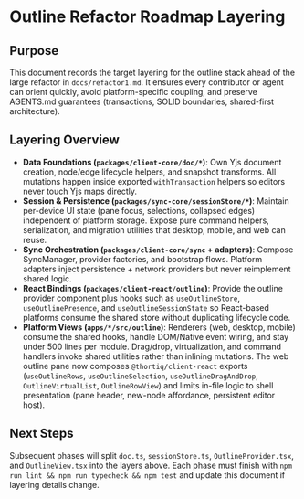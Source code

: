 # Outline Refactor Roadmap Layering

## Purpose
This document records the target layering for the outline stack ahead of the large refactor in `docs/refactor1.md`. It ensures every contributor or agent can orient quickly, avoid platform-specific coupling, and preserve AGENTS.md guarantees (transactions, SOLID boundaries, shared-first architecture).

## Layering Overview
- **Data Foundations (`packages/client-core/doc/*`)**: Own Yjs document creation, node/edge lifecycle helpers, and snapshot transforms. All mutations happen inside exported `withTransaction` helpers so editors never touch Yjs maps directly.
- **Session & Persistence (`packages/sync-core/sessionStore/*`)**: Maintain per-device UI state (pane focus, selections, collapsed edges) independent of platform storage. Expose pure command helpers, serialization, and migration utilities that desktop, mobile, and web can reuse.
- **Sync Orchestration (`packages/client-core/sync` + adapters)**: Compose SyncManager, provider factories, and bootstrap flows. Platform adapters inject persistence + network providers but never reimplement shared logic.
- **React Bindings (`packages/client-react/outline`)**: Provide the outline provider component plus hooks such as `useOutlineStore`, `useOutlinePresence`, and `useOutlineSessionState` so React-based platforms consume the shared store without duplicating lifecycle code.
- **Platform Views (`apps/*/src/outline`)**: Renderers (web, desktop, mobile) consume the shared hooks, handle DOM/Native event wiring, and stay under 500 lines per module. Drag/drop, virtualization, and command handlers invoke shared utilities rather than inlining mutations. The web outline pane now composes `@thortiq/client-react` exports (`useOutlineRows`, `useOutlineSelection`, `useOutlineDragAndDrop`, `OutlineVirtualList`, `OutlineRowView`) and limits in-file logic to shell presentation (pane header, new-node affordance, persistent editor host).

## Next Steps
Subsequent phases will split `doc.ts`, `sessionStore.ts`, `OutlineProvider.tsx`, and `OutlineView.tsx` into the layers above. Each phase must finish with `npm run lint && npm run typecheck && npm test` and update this document if layering details change.
